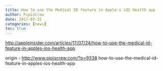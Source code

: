 ```yaml
---
title: How to use the Medical ID feature in Apple-s iOS Health app
author: PipisCrew
date: 2017-07-25
categories: [news]
toc: true
---
```


http://appleinsider.com/articles/17/07/24/how-to-use-the-medical-id-feature-in-apples-ios-health-app

origin - http://www.pipiscrew.com/?p=9338 how-to-use-the-medical-id-feature-in-apples-ios-health-app
